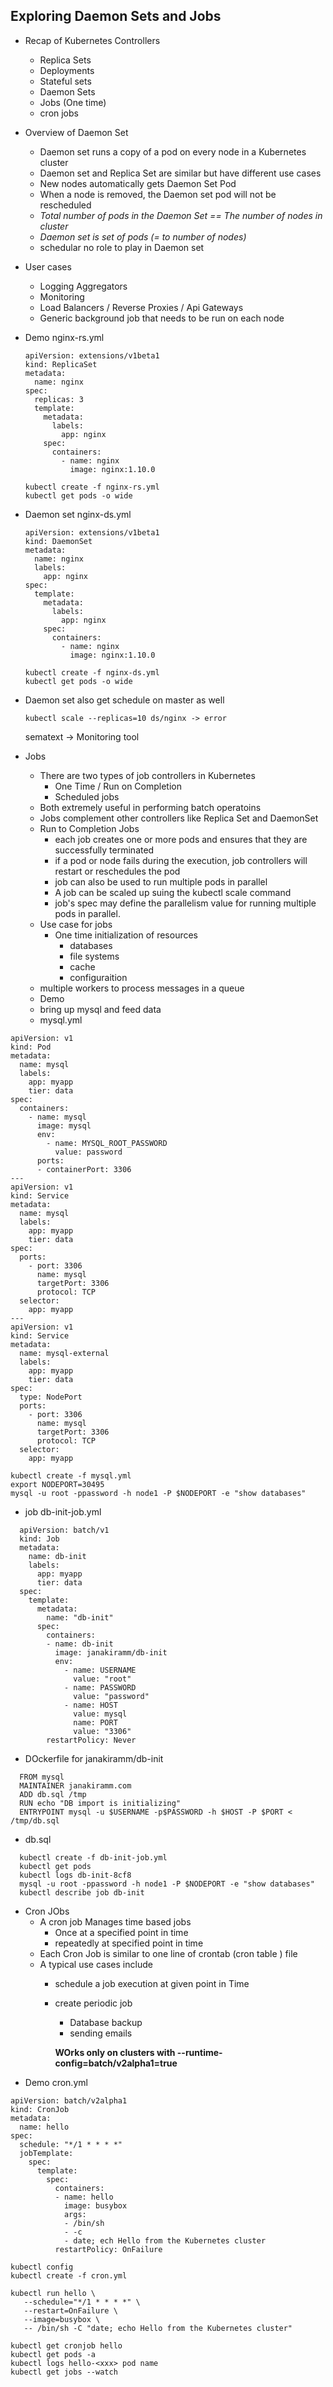 ## Exploring Daemon Sets and Jobs

* Recap of Kubernetes Controllers
  * Replica Sets
  * Deployments
  * Stateful sets
  * Daemon Sets
  * Jobs (One time)
  * cron jobs
* Overview of Daemon Set 
  * Daemon set runs a copy of a pod on every node in a Kubernetes cluster
  * Daemon set and Replica Set are similar but have different use cases
  * New nodes automatically gets Daemon Set Pod
  * When a node is removed, the Daemon set pod will not be rescheduled
  * <i> Total number of pods in the Daemon Set == The number of nodes in cluster </i>
  * <i> Daemon set is set of pods (= to number of nodes) </i>
  * schedular no role to play in Daemon set
* User cases
  * Logging Aggregators
  * Monitoring
  * Load Balancers / Reverse Proxies / Api Gateways
  * Generic background job that needs to be run on each node

* Demo nginx-rs.yml
  ```
  apiVersion: extensions/v1beta1
  kind: ReplicaSet
  metadata:
    name: nginx
  spec:
    replicas: 3
    template:
      metadata:
        labels:
          app: nginx
      spec:
        containers:
          - name: nginx
            image: nginx:1.10.0
  ```
  ```
  kubectl create -f nginx-rs.yml
  kubectl get pods -o wide
  ```
* Daemon set nginx-ds.yml
  ```
  apiVersion: extensions/v1beta1
  kind: DaemonSet
  metadata:
    name: nginx
    labels:
      app: nginx
  spec:
    template:
      metadata:
        labels:
          app: nginx
      spec:
        containers:
          - name: nginx
            image: nginx:1.10.0
  ```
  ```
  kubectl create -f nginx-ds.yml
  kubectl get pods -o wide
  ```
* Daemon set also get schedule on master as well
  ```
  kubectl scale --replicas=10 ds/nginx -> error
  ```
  sematext -> Monitoring tool

* Jobs
  * There are two types of job controllers in Kubernetes
    * One Time / Run on Completion
    * Scheduled jobs
  * Both extremely useful in performing batch operatoins
  * Jobs complement other controllers like Replica Set and DaemonSet
  * Run to Completion Jobs
    * each job creates one or more pods and ensures that they are successfully terminated
    * if a pod or node fails during the execution, job controllers will restart or reschedules the pod
    * job can also be used to run multiple pods in parallel
    * A job can be scaled up suing the kubectl scale command
    * job's spec may define the parallelism value for running multiple pods in parallel.
  * Use case for jobs
    * One time initialization of resources
      * databases
      * file systems
      * cache
      * configuraition
  * multiple workers to process messages in a queue
  * Demo 
  * bring up mysql and feed data 
  * mysql.yml
```
apiVersion: v1
kind: Pod
metadata:
  name: mysql
  labels:
    app: myapp
    tier: data
spec:
  containers:
    - name: mysql
      image: mysql
      env:
        - name: MYSQL_ROOT_PASSWORD
          value: password
      ports:
      - containerPort: 3306
---
apiVersion: v1
kind: Service
metadata:
  name: mysql
  labels:
    app: myapp
    tier: data
spec:
  ports:
    - port: 3306
      name: mysql
      targetPort: 3306
      protocol: TCP
  selector:
    app: myapp
---
apiVersion: v1
kind: Service
metadata:
  name: mysql-external
  labels:
    app: myapp
    tier: data
spec:
  type: NodePort
  ports:
    - port: 3306
      name: mysql
      targetPort: 3306
      protocol: TCP
  selector:
    app: myapp
```
```
kubectl create -f mysql.yml
export NODEPORT=30495
mysql -u root -ppassword -h node1 -P $NODEPORT -e "show databases"
```
* job db-init-job.yml
```
  apiVersion: batch/v1
  kind: Job
  metadata:
    name: db-init
    labels:
      app: myapp
      tier: data
  spec:
    template:
      metadata:
        name: "db-init"
      spec:
        containers:
        - name: db-init
          image: janakiramm/db-init
          env:
            - name: USERNAME
              value: "root"
            - name: PASSWORD
              value: "password"
            - name: HOST
              value: mysql
              name: PORT
              value: "3306"
        restartPolicy: Never

```
* DOckerfile for janakiramm/db-init
```
  FROM mysql
  MAINTAINER janakiramm.com
  ADD db.sql /tmp
  RUN echo "DB import is initializing"
  ENTRYPOINT mysql -u $USERNAME -p$PASSWORD -h $HOST -P $PORT < /tmp/db.sql
```
* db.sql 
```
  kubectl create -f db-init-job.yml
  kubectl get pods
  kubectl logs db-init-8cf8
  mysql -u root -ppassword -h node1 -P $NODEPORT -e "show databases"
  kubectl describe job db-init
```
* Cron JObs
  * A cron job Manages time based jobs
    * Once at a specified point in time
    * repeatedly at specified point in time
  * Each Cron Job is similar to one line of crontab (cron table ) file
  * A typical use cases include
    * schedule a job execution at given point in Time
    * create periodic job
      * Database backup
      * sending emails

      <b> WOrks only on clusters with --runtime-config=batch/v2alpha1=true </b>
* Demo cron.yml

```
apiVersion: batch/v2alpha1
kind: CronJob
metadata:
  name: hello
spec:
  schedule: "*/1 * * * *"
  jobTemplate:
    spec:
      template:
        spec:
          containers:
          - name: hello
            image: busybox
            args:
            - /bin/sh
            - -c
            - date; ech Hello from the Kubernetes cluster
          restartPolicy: OnFailure
```
```
kubectl config 
kubectl create -f cron.yml

kubectl run hello \
   --schedule="*/1 * * * *" \
   --restart=OnFailure \
   --image=busybox \
   -- /bin/sh -C "date; echo Hello from the Kubernetes cluster"

kubectl get cronjob hello
kubectl get pods -a
kubectl logs hello-<xxx> pod name
kubectl get jobs --watch

```
